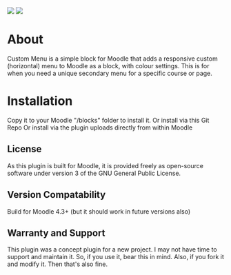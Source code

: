 <img src="https://github.com/lewiscarr79/profilepicchooser/blob/main/profilepicchoosebanner.png">
<img src="https://camo.githubusercontent.com/63f60c2ec7325c9ead9164dae08d9456ee70198de98e10011ebd4a75b4ad303e/68747470733a2f2f696d672e736869656c64732e696f2f62616467652f4d6f6f646c652d253345253344253230342e302d626c7565">

<h1>About</h1>
Custom Menu is a simple block for Moodle that adds a responsive custom (horizontal) menu to Moodle as a block, with colour settings. This is for when you need a unique secondary menu for a specific course or page.

<h1>Installation</h1>
Copy it to your Moodle "/blocks" folder to install it.
Or install via this Git Repo
Or install via the plugin uploads directly from within Moodle

<h2>License</h2>
As this plugin is built for Moodle, it is provided freely as open-source software under version 3 of the GNU General Public License. 

<h2>Version Compatability</h2>
Build for Moodle 4.3+ (but it should work in future versions also)

<h2>Warranty and Support</h2>
This plugin was a concept plugin for a new project. I may not have time to support and maintain it. So, if you use it, bear this in mind. Also, if you fork it and modify it. Then that's also fine.


